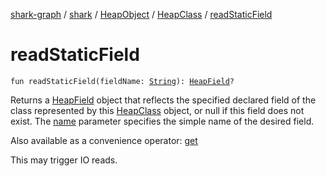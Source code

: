[shark-graph](../../../index.md) / [shark](../../index.md) / [HeapObject](../index.md) / [HeapClass](index.md) / [readStaticField](./read-static-field.md)

# readStaticField

`fun readStaticField(fieldName: `[`String`](https://kotlinlang.org/api/latest/jvm/stdlib/kotlin/-string/index.html)`): `[`HeapField`](../../-heap-field/index.md)`?`

Returns a [HeapField](../../-heap-field/index.md) object that reflects the specified declared
field of the class represented by this [HeapClass](index.md) object, or null if this field does not
exist. The [name](name.md) parameter specifies the simple name of the desired field.

Also available as a convenience operator: [get](get.md)

This may trigger IO reads.

